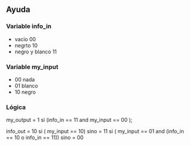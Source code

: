 ## Ayuda

### Variable info_in

- vacio 00
- negrto 10
- negro y blanco 11

### Variable my_input

- 00 nada
- 01 blanco
- 10 negro

### Lógica

my_output = 1 si (info_in == 11 and my_input == 00 );

info_out = 10 si ( my_input == 10) sino
			= 11 si ( my_input == 01 and (info_in == 10 o info_in == 11)) sino
			= 00